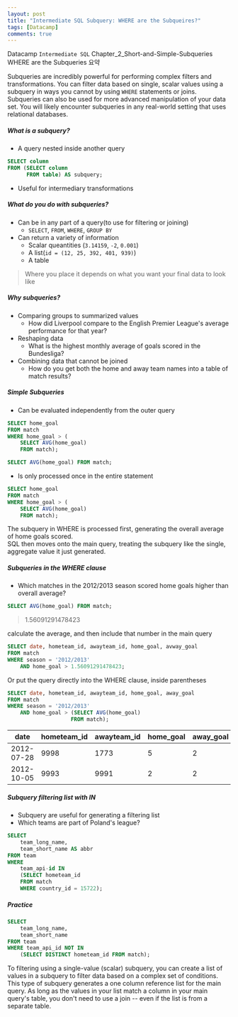 ```yaml
---
layout: post
title: "Intermediate SQL Subquery: WHERE are the Subqueires?"
tags: [Datacamp]
comments: true
---
```


Datacamp `Intermediate SQL` Chapter_2_Short-and-Simple-Subqueries   
WHERE are the Subqueries 요약

Subqueries are incredibly powerful for performing complex filters and transformations. You can filter data based on single, scalar values using a subquery in ways you cannot by using `WHERE` statements or joins. Subqueries can also be used for more advanced manipulation of your data set. You will likely encounter subqueries in any real-world setting that uses relational databases.

##### What is a subquery?
- A query nested inside another query

```sql
SELECT column
FROM (SELECT column
      FROM table) AS subquery;
```
- Useful for intermediary transformations

##### What do you do with subqueries?
- Can be in any part of a query(to use for filtering or joining)
  - `SELECT`, `FROM`, `WHERE`, `GROUP BY`
- Can return a variety of information
  - Scalar queantities (`3.14159`, `-2`, `0.001`)
  - A list(`id = (12, 25, 392, 401, 939)`)
  - A table

> Where you place it depends on what you want your final data to look like

##### Why subqueries?
- Comparing groups to summarized values
  - How did Liverpool compare to the English Premier League's average performance for that year?
- Reshaping data
  - What is the highest monthly average of goals scored in the Bundesliga?
- Combining data that cannot be joined
  - How do you get both the home and away team names into a table of match results?


##### Simple Subqueries
- Can be evaluated independently from the outer query

```sql
SELECT home_goal
FROM match
WHERE home_goal > (
    SELECT AVG(home_goal)
    FROM match);

SELECT AVG(home_goal) FROM match;
```

- Is only processed once in the entire statement

```sql
SELECT home_goal
FROM match
WHERE home_goal > (
    SELECT AVG(home_goal)
    FROM match);
```

The subquery in WHERE is processed first, generating the overall average of home goals scored.  
SQL then moves onto the main query, treating the subquery like the single, aggregate value it just generated.

##### Subqueries in the WHERE clause
- Which matches in the 2012/2013 season scored home goals higher than overall average?

```sql
SELECT AVG(home_goal) FROM match;
```
> 1.56091291478423 

calculate the average, and then include that number in the main query

```sql
SELECT date, hometeam_id, awayteam_id, home_goal, avway_goal
FROM match
WHERE season = '2012/2013'
    AND home_goal > 1.56091291478423;
```

Or put the query directly into the WHERE clause, inside parentheses

```sql
SELECT date, hometeam_id, awayteam_id, home_goal, away_goal
FROM match
WHERE season = '2012/2013'
    AND home_goal > (SELECT AVG(home_goal)
                    FROM match);
```

| date       | hometeam_id | awayteam_id | home_goal | away_goal |
|------------|-------------|-------------|-----------|-----------|
| 2012-07-28 | 9998        | 1773        | 5         | 2         |
| 2012-10-05 | 9993        | 9991        | 2         | 2         |


##### Subquery filtering list with IN
- Subquery are useful for generating a filtering list
- Which teams are part of Poland's league?

```sql
SELECT
    team_long_name,
    team_short_name AS abbr
FROM team
WHERE
    team_api-id IN
    (SELECT hometeam_id
    FROM match
    WHERE country_id = 15722);
```




##### Practice

```sql
SELECT
    team_long_name,
    team_short_name
FROM team
WHERE team_api_id NOT IN
    (SELECT DISTINCT hometeam_id FROM match);
```

To filtering using a single-value (scalar) subquery, you can create a list of values in a subquery to filter data based on a complex set of conditions. This type of subquery generates a one column reference list for the main query. As long as the values in your list match a column in your main query's table, you don't need to use a join -- even if the list is from a separate table.